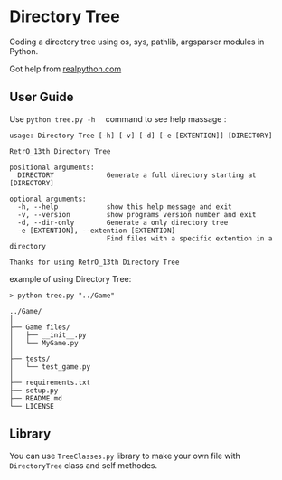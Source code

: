 # Directory Tree
Coding a directory tree using os, sys, pathlib, argsparser modules in Python.

Got help from [realpython.com](www.realpython.com)
## User Guide
Use `python tree.py -h  ` command to see help massage :
```console
usage: Directory Tree [-h] [-v] [-d] [-e [EXTENTION]] [DIRECTORY]

RetrO_13th Directory Tree

positional arguments:
  DIRECTORY             Generate a full directory starting at [DIRECTORY]

optional arguments:
  -h, --help            show this help message and exit
  -v, --version         show programs version number and exit
  -d, --dir-only        Generate a only directory tree
  -e [EXTENTION], --extention [EXTENTION]
                        Find files with a specific extention in a directory

Thanks for using RetrO_13th Directory Tree
```

example of using Directory Tree:
```console
> python tree.py "../Game"

../Game/
│
├── Game files/
│   ├── __init__.py
│   └── MyGame.py
│
├── tests/
│   └── test_game.py
│
├── requirements.txt
├── setup.py
├── README.md
└── LICENSE
```

## Library 
You can use `TreeClasses.py` library to make your own file with `DirectoryTree` class and self methodes.
